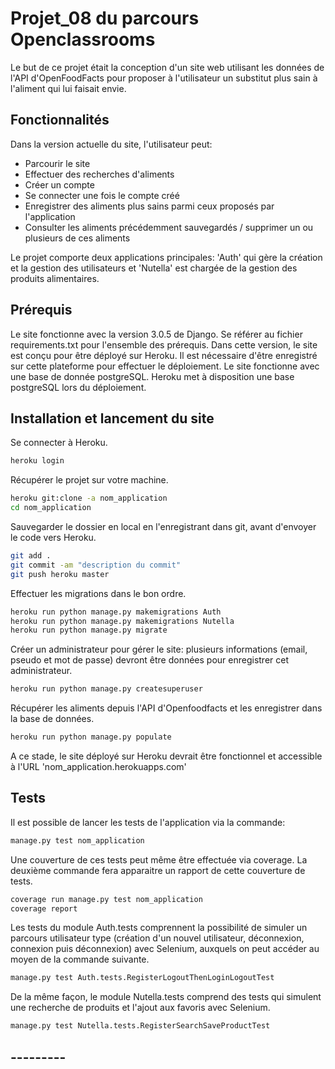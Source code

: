 # Projet_08 du parcours Openclassrooms

Le but de ce projet était la conception d'un site web utilisant les données de l'API d'OpenFoodFacts pour proposer à l'utilisateur un substitut plus sain à l'aliment qui lui faisait envie.

## Fonctionnalités

Dans la version actuelle du site, l'utilisateur peut:
- Parcourir le site
- Effectuer des recherches d'aliments
- Créer un compte
- Se connecter une fois le compte créé
- Enregistrer des aliments plus sains parmi ceux proposés par l'application
- Consulter les aliments précédemment sauvegardés / supprimer un ou plusieurs de ces aliments

Le projet comporte deux applications principales: 'Auth' qui gère la création et la gestion des utilisateurs et 'Nutella' est chargée de la gestion des produits alimentaires.

## Prérequis

Le site fonctionne avec la version 3.0.5 de Django. Se référer au fichier requirements.txt pour l'ensemble des prérequis.
Dans cette version, le site est conçu pour être déployé sur Heroku. Il est nécessaire d'être enregistré sur cette plateforme pour effectuer le déploiement.
Le site fonctionne avec une base de donnée postgreSQL. Heroku met à disposition une base postgreSQL lors du déploiement.

## Installation et lancement du site

Se connecter à Heroku.
```bash
heroku login
```

Récupérer le projet sur votre machine.
```bash
heroku git:clone -a nom_application
cd nom_application
```

Sauvegarder le dossier en local en l'enregistrant dans git, avant d'envoyer le code vers Heroku.
```bash
git add .
git commit -am "description du commit"
git push heroku master
```

Effectuer les migrations dans le bon ordre.
```bash
heroku run python manage.py makemigrations Auth
heroku run python manage.py makemigrations Nutella
heroku run python manage.py migrate
```

Créer un administrateur pour gérer le site: plusieurs informations (email, pseudo et mot de passe) devront être données pour enregistrer cet administrateur.
```bash
heroku run python manage.py createsuperuser
```

Récupérer les aliments depuis l'API d'Openfoodfacts et les enregistrer dans la base de données.
```bash
heroku run python manage.py populate
```

A ce stade, le site déployé sur Heroku devrait être fonctionnel et accessible à l'URL 'nom_application.herokuapps.com'

## Tests

Il est possible de lancer les tests de l'application via la commande:
```bash
manage.py test nom_application
```

Une couverture de ces tests peut même être effectuée via coverage. La deuxième commande fera apparaitre un rapport de cette couverture de tests.
```bash
coverage run manage.py test nom_application
coverage report
```

Les tests du module Auth.tests comprennent la possibilité de simuler un parcours utilisateur type (création d'un nouvel utilisateur, déconnexion, connexion puis déconnexion) avec Selenium, auxquels on peut accéder au moyen de la commande suivante.
```bash
manage.py test Auth.tests.RegisterLogoutThenLoginLogoutTest
```

De la même façon, le module Nutella.tests comprend des tests qui simulent une recherche de produits et l'ajout aux favoris avec Selenium.
```bash
manage.py test Nutella.tests.RegisterSearchSaveProductTest
```

## ---------
